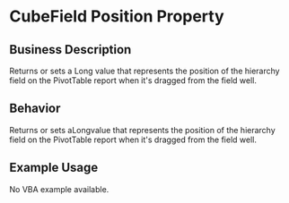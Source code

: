 # CubeField Position Property

## Business Description
Returns or sets a Long value that represents the position of the hierarchy field on the PivotTable report when it's dragged from the field well.

## Behavior
Returns or sets aLongvalue that represents the position of the hierarchy field on the PivotTable report when it's dragged from the field well.

## Example Usage
No VBA example available.